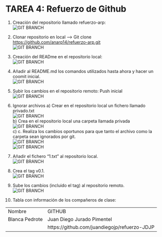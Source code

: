 
<h1>TAREA 4: Refuerzo de Github </h1>

1. Creación del repositorio llamado refuerzo-arp: <br/>
![GIT BRANCH](https://github.com/anarp14/refuerzo-arp/blob/master/CAPTURAS/captura%201.png) <br/>
2. Clonar repositorio en local --> Git clone https://github.com/anarp14/refuerzo-arp.git <br/>
![GIT BRANCH](https://github.com/anarp14/refuerzo-arp/blob/master/CAPTURAS/captura%202.png) <br/>
3. Creación del READme en el repositorio local: </br>
![GIT BRANCH](https://github.com/anarp14/refuerzo-arp/blob/master/CAPTURAS/captura%203.png) <br/>
4. Añadir al README.md los comandos utilizados hasta ahora y hacer un coomit inicial. <br/>
![GIT BRANCH](https://github.com/anarp14/refuerzo-arp/blob/master/CAPTURAS/captura%204.png) <br/>
5. Subir los cambios en el repositorio remoto: Push inicial </br>
![GIT BRANCH](https://github.com/anarp14/refuerzo-arp/blob/master/CAPTURAS/captura%205.png) <br/>
6. Ignorar archivos
a) Crear en el repositorio local un fichero llamado privado.txt <br/>
![GIT BRANCH](https://github.com/anarp14/refuerzo-arp/blob/master/CAPTURAS/captura%206.png) <br/>
b) Crea en el repositorio local una carpeta llamada privada <br/>
![GIT BRANCH](https://github.com/anarp14/refuerzo-arp/blob/master/CAPTURAS/captura%206.1.png) <br/>
c) c.	Realiza los cambios oportunos para que tanto el archivo como la carpeta sean ignorados por git. <br/>
![GIT BRANCH](https://github.com/anarp14/refuerzo-arp/blob/master/CAPTURAS/captura%206.2.png) <br/>
![GIT BRANCH](https://github.com/anarp14/refuerzo-arp/blob/master/CAPTURAS/captura%206.3.png) <br/>
7. Añadir el fichero “1.txt” al repositorio local. <br/>
![GIT BRANCH](https://github.com/anarp14/refuerzo-arp/blob/master/CAPTURAS/captura%207.png) <br/>
8. Crea el tag v0.1. <br/>
![GIT BRANCH](https://github.com/anarp14/refuerzo-arp/blob/master/CAPTURAS/captura%208.png) <br/>
9. Sube los cambios (incluido el tag) al repositorio remoto. <br/>
![GIT BRANCH](https://github.com/anarp14/refuerzo-arp/blob/master/CAPTURAS/captura%209.png) <br/>


12. Tabla con información de los compañeros de clase:

<table>
		<tr>
			<td> Nombre</td>
			<td>GITHUB</td>
		</tr>
		<tr>
			<td>Blanca Pedrote </td>
			<td>Juan Diego Jurado Pimentel</td>
		</tr>
		<tr>
			<td></td>
			<td>https://github.com/juandiegojp/refuerzo-JDJP</td>
		</tr>
		
</table>

